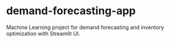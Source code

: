 # demand-forecasting-app
Machine Learning project for demand forecasting and inventory optimization with Streamlit UI.
